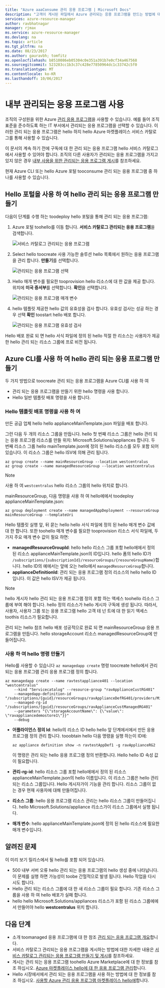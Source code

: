 ```yaml
---
title: "Azure aaaConsume 관리 응용 프로그램 | Microsoft Docs"
description: "고객이 게시된 파일에서 Azure 관리되는 응용 프로그램을 만드는 방법에 대해 설명합니다."
services: azure-resource-manager
author: ravbhatnagar
manager: rjmax
ms.service: azure-resource-manager
ms.devlang: na
ms.topic: article
ms.tgt_pltfrm: na
ms.date: 08/23/2017
ms.author: gauravbh; tomfitz
ms.openlocfilehash: b8510086eb05304c0e351a391b7e0cf34a467568
ms.sourcegitcommit: 523283cc1b3c37c428e77850964dc1c33742c5f0
ms.translationtype: MT
ms.contentlocale: ko-KR
ms.lasthandoff: 10/06/2017
---
```

# <a name="consume-an-internal-managed-application"></a>내부 관리되는 응용 프로그램 사용

조직의 구성원을 위한 Azure [관리 응용 프로그램](managed-application-overview.md)을 사용할 수 있습니다. 예를 들어 조직 표준을 준수하도록 하는 IT 부서에서 관리되는 응용 프로그램을 선택할 수 있습니다. 이러한 관리 되는 응용 프로그램은 hello 하지 hello Azure 마켓플레이스 서비스 카탈로그를 통해 사용할 수 있습니다.

이 문서의 계속 하기 전에 구독에 대 한 관리 되는 응용 프로그램 hello 서비스 카탈로그에서 사용할 수 있어야 합니다. 조직의 다른 사용자가 관리되는 응용 프로그램을 가지고 있지 않은 경우 [내부 사용을 위한 관리되는 응용 프로그램 게시](managed-application-publishing.md)를 참조하세요.

현재 Azure CLI 또는 hello Azure 포털 tooconsume 관리 되는 응용 프로그램 중 하나를 사용할 수 있습니다.

## <a name="create-hello-managed-application-by-using-hello-portal"></a>Hello 포털을 사용 하 여 hello 관리 되는 응용 프로그램 만들기

다음이 단계를 수행 하는 toodeploy hello 포털을 통해 관리 되는 응용 프로그램:

1. Azure 포털 toohello를 이동 합니다. **서비스 카탈로그 관리되는 응용 프로그램**을 검색합니다.

   ![서비스 카탈로그 관리되는 응용 프로그램](./media/managed-application-consumption/create-service-catalog-managed-application.png)

1. Select hello toocreate 사용 가능한 솔루션 hello 목록에서 원하는 응용 프로그램을 관리 합니다. **만들기**를 선택합니다.

   ![관리되는 응용 프로그램 선택](./media/managed-application-consumption/select-offer.png)

1. Hello 매개 변수를 필요한 tooprovision hello 리소스에 대 한 값을 제공 합니다. 위치에 **미국 중서부**를 선택합니다. **확인**을 선택합니다.

   ![관리되는 응용 프로그램 매개 변수](./media/managed-application-consumption/input-parameters.png)

1. hello 템플릿 제공한 hello 값의 유효성을 검사 합니다. 유효성 검사는 성공 하는 경우 선택 **확인** toostart hello 배포 합니다.

   ![관리되는 응용 프로그램 유효성 검사](./media/managed-application-consumption/validation.png)

Hello 배포 완료 되 면 hello 서식 파일에 정의 된 hello 적절 한 리소스는 사용자가 제공한 hello 관리 되는 리소스 그룹에 프로 비전 됩니다.

## <a name="create-hello-managed-application-by-using-azure-cli"></a>Azure CLI를 사용 하 여 hello 관리 되는 응용 프로그램 만들기

두 가지 방법으로 toocreate 관리 되는 응용 프로그램을 Azure CLI를 사용 하 여

* 관리 되는 응용 프로그램을 만들기 위한 hello 명령을 사용 합니다.
* Hello 일반 템플릿 배포 명령을 사용 합니다.

### <a name="use-hello-template-deployment-command"></a>Hello 템플릿 배포 명령을 사용 하 여

만든 공급 업체 hello hello applianceMainTemplate.json 파일을 배포 합니다.

그런 다음 두 개의 리소스 그룹을 만듭니다. hello 첫 번째 리소스 그룹은 hello 관리 되는 응용 프로그램 리소스를 만들 위치: Microsoft.Solutions/appliances 합니다. 두 번째 리소스 그룹 hello mainTemplate.json에 정의 된 hello 리소스를 모두 포함 되어 있습니다. 이 리소스 그룹은 hello ISV에 의해 관리 됩니다.

```azurecli
az group create --name mainResourceGroup --location westcentralus
az group create --name managedResourceGroup --location westcentralus
```

> [!NOTE]
> 사용 하 여 `westcentralus` hello 리소스 그룹의 hello 위치로 합니다.
>

mainResourceGroup, 다음 명령을 사용 하 여 hello에에서 toodeploy applianceMainTemplate.json:

```azurecli
az group deployment create --name managedAppDeployment --resourceGroup mainResourceGroup --templateUri
```

Hello 템플릿 실행 앞, 뒤 묻는 hello hello 서식 파일에 정의 된 hello 매개 변수 값에 대 한 합니다. 또한 toohello 매개 변수를 필요한 tooprovision 리소스 서식 파일에, 두 가지 주요 매개 변수 값이 필요 하면:

- **managedResourceGroupId**: hello hello 리소스 그룹 포함 hello에에서 정의 된 리소스 applianceMainTemplate.json의 ID입니다. hello 폼의 hello ID가 `/subscriptions/{subscriptionId}/resourceGroups/{resoureGroupName}`합니다. hello ID의 예에서는 앞에 오는 hello에서 `managedResourceGroup`합니다.
- **applianceDefinitionId**: 관리 되는 응용 프로그램 정의 리소스의 hello hello ID입니다. 이 값은 hello ISV가 제공 됩니다.

> [!NOTE]
> hello 게시자 hello 관리 되는 응용 프로그램 정의 포함 하는 액세스 toohello 리소스 그룹에 부여 해야 합니다. hello 정의 리소스가 hello 게시자 구독에 생성 됩니다. 따라서, 사용자, 사용자 그룹 또는 응용 프로그램 hello 고객 테 넌 트에 대 한 읽기 액세스 toothis 리소스가 필요합니다.

관리 되는 hello 참조 hello 배포 성공적으로 완료 되 면 mainResourceGroup 응용 프로그램을 만듭니다. hello storageAccount 리소스 managedResourceGroup에 만들어집니다.

### <a name="use-hello-create-command"></a>사용 하 여 hello 명령 만들기

Hello를 사용할 수 있습니다 `az managedapp create` 명령 toocreate hello에서 관리 되는 응용 프로그램 관리 응용 프로그램 정의 합니다.

```azurecli
az managedapp create --name ravtestappliance401 --location "westcentralus"
    --kind "Servicecatalog" --resource-group "ravApplianceCustRG401"
    --managedapp-definition-id "/subscriptions/{guid}/resourceGroups/ravApplianceDefRG401/providers/Microsoft.Solutions/applianceDefinitions/ravtestAppDef401"
    --managed-rg-id "/subscriptions/{guid}/resourceGroups/ravApplianceCustManagedRG401"
    --parameters "{\"storageAccountName\": {\"value\": \"ravappliancedemostore1\"}}"
    --debug
```

* **어플라이언스 정의 Id**: hello의 리소스 ID hello hello 앞 단계에서에서 만든 응용 프로그램 정의 관리 합니다. tooobtain hello 다음 명령을 실행 하는이 ID에:

  ```azurecli
  az appliance definition show -n ravtestAppDef1 -g ravApplianceRG2
  ```

  이 명령은 관리 되는 hello 응용 프로그램 정의 반환합니다. Hello hello ID 속성 값이 필요합니다.

* **관리-rg-id**: hello 리소스 그룹 포함 hello에에서 정의 된 리소스 applianceMainTemplate.json의 hello 이름입니다. 이 리소스 그룹은 hello 관리 되는 리소스 그룹입니다. Hello 게시자가이 기능을 관리 합니다. 리소스 그룹이 없는 경우 현재 사용자에 대해 만들어집니다.
* **리소스 그룹**: hello 응용 프로그램 리소스 관리는 hello 리소스 그룹이 만들어집니다. hello Microsoft.Solutions/appliance 리소스가이 리소스 그룹에서 실행 됩니다.
* **매개 변수**: hello applianceMainTemplate.json에 정의 된 hello 리소스에 필요한 매개 변수입니다.

## <a name="known-issues"></a>알려진 문제

이 미리 보기 릴리스에서 될 hello를 포함 되어 있습니다.

* 500 내부 서버 오류 hello 관리 되는 응용 프로그램의 hello 생성 중에 나타납니다. 이 문제를 실행 하면 가능성이 toobe 간헐적으로 발생 됩니다. Hello 작업을 다시 시도 합니다.
* Hello 관리 되는 리소스 그룹에 대 한 새 리소스 그룹이 필요 합니다. 기존 리소스 그룹을 사용 하 여 hello 배포가 실패 합니다.
* hello hello Microsoft.Solutions/appliances 리소스가 포함 된 리소스 그룹에에서 만들어야 hello **westcentralus** 위치 합니다.

## <a name="next-steps"></a>다음 단계

* 소개 toomanaged 응용 프로그램에 대 한 참조 [관리 되는 응용 프로그램 개요](managed-application-overview.md)합니다.
* 서비스 카탈로그 관리되는 응용 프로그램을 게시하는 방법에 대한 자세한 내용은 [서비스 카탈로그 관리되는 응용 프로그램 만들기 및 게시](managed-application-publishing.md)를 참조하세요.
* 게시는 관리 되는 응용 프로그램 toohello Azure Marketplace에 대 한 정보를 참조 하십시오. [Azure 마켓플레이스 hello에 대 한 응용 프로그램 관리](managed-application-author-marketplace.md)합니다.
* Hello 시장에서에서 관리 되는 응용 프로그램을 사용 하는 방법에 대 한 정보를 참조 하십시오. [사용할 Azure 관리 응용 프로그램 마켓플레이스 hello에](managed-application-consume-marketplace.md)합니다.
